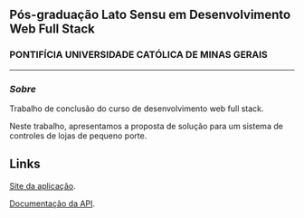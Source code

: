 ## __Pós-graduação Lato Sensu em Desenvolvimento Web Full Stack__
### PONTIFÍCIA UNIVERSIDADE CATÓLICA DE MINAS GERAIS
---

### ___Sobre___

Trabalho de conclusão do curso de desenvolvimento web full stack.

Neste trabalho, apresentamos a proposta de solução para um sistema de controles de lojas de pequeno porte. 

## Links

 [Site da aplicação](https://adjamir2318.c41.integrator.host/).
 
 [Documentação da API](https://adjamir2318.c41.integrator.host/api-docs).
